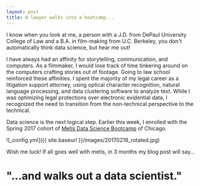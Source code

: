```yaml
---
layout: post
title: A lawyer walks into a bootcamp...
---
```


I know when you look at me, a person with a J.D. from DePaul University College of Law and a B.A. in film-making from U.C. Berkeley, you don't automatically think data science, but hear me out!  

I have always had an affinity for storytelling, communication, and computers. As a filmmaker, I would lose track of time tinkering around on the computers crafting stories out of footage. Going to law school reinforced these affinities. I spent the majority of my legal career as a litigation support attorney, using optical character recognition, natural language processing, and data clustering software to analyze text.  While I was optimizing legal protections over electronic evidential data, I recognized the need to transition from the non-technical perspective to the technical.     

Data science is the next logical step.  Earlier this week, I enrolled with the Spring 2017 cohort of [Metis Data Science Bootcamp](www.thisismetis.com/Chicago/Bootcamps) of Chicago.  

![_config.yml]({{ site.baseurl }}/images/20170218_rotated.jpg)

Wish me luck! If all goes well with metis, in 3 months my blog post will say...  
# "...and walks out a data scientist."
